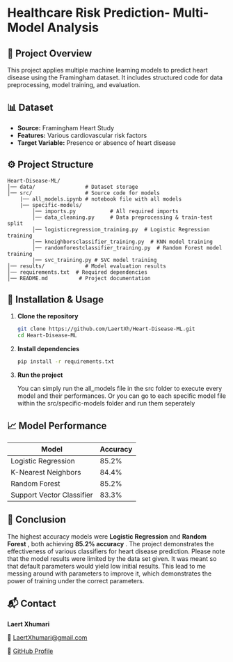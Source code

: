 # Healthcare Risk Prediction- Multi-Model Analysis

## 📌 Project Overview

This project applies multiple machine learning models to predict heart disease using the Framingham dataset. It includes structured code for data preprocessing, model training, and evaluation.

## 📊 Dataset

- **Source:** Framingham Heart Study
- **Features:** Various cardiovascular risk factors
- **Target Variable:** Presence or absence of heart disease

## ⚙️ Project Structure

```
Heart-Disease-ML/
│── data/                # Dataset storage
│── src/                 # Source code for models
    |── all_models.ipynb # notebook file with all models
    |── specific-models/
        │── imports.py           # All required imports
        │── data_cleaning.py     # Data preprocessing & train-test split
        │── logisticregression_training.py  # Logistic Regression training
        |── kneighborsclassifier_training.py  # KNN model training
        │── randomforestclassifier_training.py  # Random Forest model training
        |── svc_training.py # SVC model training
│── results/             # Model evaluation results
│── requirements.txt  # Required dependencies
│── README.md          # Project documentation
```

## 🚀 Installation & Usage

1. **Clone the repository**

   ```bash
   git clone https://github.com/LaertXh/Heart-Disease-ML.git
   cd Heart-Disease-ML
   ```

2. **Install dependencies**

   ```bash
   pip install -r requirements.txt
   ```

3. **Run the project**

   You can simply run the all_models file in the src folder to execute every model and their performances.
   Or you can go to each specific model file within the src/specific-models folder and run them seperately

## 📈 Model Performance

| Model                     | Accuracy |
| ------------------------- | -------- |
| Logistic Regression       | 85.2%    |
| K-Nearest Neighbors       | 84.4%    |
| Random Forest             | 85.2%    |
| Support Vector Classifier | 83.3%    |

## 📌 Conclusion

The highest accuracy models were **Logistic Regression** and **Random Forest** , both achieving **85.2% accuracy** . The project demonstrates the effectiveness of various classifiers for heart disease prediction. Please note that the model results were limited by the data set given. It was meant so that default parameters would yield low initial results. This lead to me messing around with parameters to improve it, which demonstrates the power of training under the correct parameters.

## 📬 Contact

**Laert Xhumari**

📧 [LaertXhumari@gmail.com](mailto:LaertXhumari@gmail.com)

🔗 [GitHub Profile](https://github.com/LaertXh)
